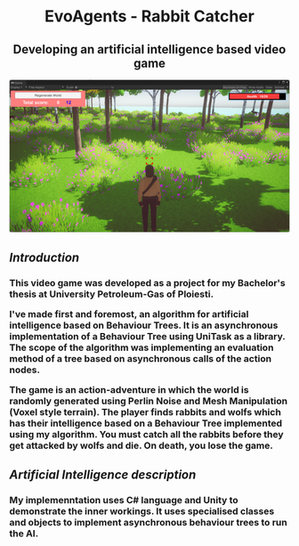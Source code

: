 # <center>EvoAgents - Rabbit Catcher</center>
## <center>Developing an artificial intelligence based video game</center>
![image](./Images/Imagine1.png)

## <i>Introduction</i>

<h3>
This video game was developed as a project for my Bachelor's thesis at University Petroleum-Gas of Ploiesti. </p>

I've made first and foremost, an algorithm for artificial intelligence based on Behaviour Trees. It is an asynchronous implementation of a Behaviour Tree using UniTask as a library. The scope of the algorithm was implementing an evaluation method of a tree based on asynchronous calls of the action nodes.</p>

The game is an action-adventure in which the world is randomly generated using Perlin Noise and Mesh Manipulation (Voxel style terrain). The player finds rabbits and wolfs which has their intelligence based on a Behaviour Tree implemented using my algorithm. You must catch all the rabbits before they get attacked by wolfs and die. On death, you lose the game.
</h3>

## <i>Artificial Intelligence description</i>

<h3>
My implemenntation uses C# language and Unity to demonstrate the inner workings. It uses specialised classes and objects to implement asynchronous behaviour trees to run the AI. 
</h3>